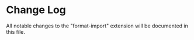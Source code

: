 # Change Log

All notable changes to the "format-import" extension will be documented in this file.
